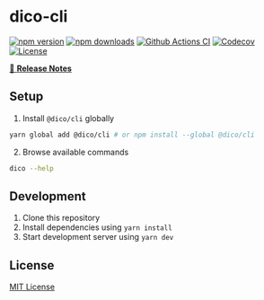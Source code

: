 <!-- dico-app/dico-cli dico-cli dico -->

# dico-cli

[![npm version][npm-version-src]][npm-version-href]
[![npm downloads][npm-downloads-src]][npm-downloads-href]
[![Github Actions CI][github-actions-ci-src]][github-actions-ci-href]
[![Codecov][codecov-src]][codecov-href]
[![License][license-src]][license-href]

[📖 **Release Notes**](./CHANGELOG.md)

## Setup

1. Install `@dico/cli` globally

```bash
yarn global add @dico/cli # or npm install --global @dico/cli
```

2. Browse available commands

```bash
dico --help
```

## Development

1. Clone this repository
2. Install dependencies using `yarn install`
3. Start development server using `yarn dev`

## License

[MIT License](./LICENSE)

<!-- Badges -->

[npm-version-src]: https://img.shields.io/npm/v/dico-cli/latest.svg
[npm-version-href]: https://npmjs.com/package/dico-cli
[npm-downloads-src]: https://img.shields.io/npm/dm/dico-cli.svg
[npm-downloads-href]: https://npmjs.com/package/dico-cli
[github-actions-ci-src]: https://github.com/dico-app/dico-cli/workflows/ci/badge.svg
[github-actions-ci-href]: https://github.com/dico-app/dico-cli/actions?query=workflow%3Aci
[codecov-src]: https://img.shields.io/codecov/c/github/dico-app/dico-cli.svg
[codecov-href]: https://codecov.io/gh/dico-app/dico-cli
[license-src]: https://img.shields.io/npm/l/dico-cli.svg
[license-href]: https://npmjs.com/package/dico-cli
